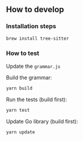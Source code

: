 ## How to develop

### Installation steps

```bash
brew install tree-sitter
```

### How to test

Update the `grammar.js`

Build the grammar:

```bash
yarn build
```

Run the tests (build first):

```bash
yarn test
```

Update Go library (build first):

```bash
yarn update
```
